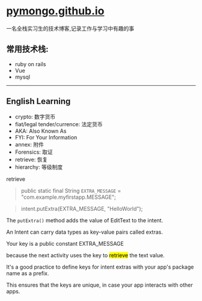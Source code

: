 # [pymongo.github.io](http://pymongo.github.io)

一名全栈实习生的技术博客,记录工作与学习中有趣的事

## 常用技术栈:

- ruby on rails
- Vue
- mysql

---

## English Learning

- crypto: 数字货币
- fiat/legal tender/currence: 法定货币
- AKA: Also Known As
- FYI: For Your Information
- annex: 附件
- Forensics: 取证 
- retrieve: 恢复
- hierarchy: 等级制度

<i class="fa fa-hashtag mytitle"></i>
retrieve

> public static final String `EXTRA_MESSAGE` = "com.example.myfirstapp.MESSAGE";

> intent.putExtra(EXTRA_MESSAGE, "HelloWorld");

The `putExtra()` method adds the value of EditText to the intent. 

An Intent can carry data types as key-value pairs called extras.

Your key is a public constant EXTRA_MESSAGE 

because the next activity uses the key to <mark>retrieve</mark> the text value.

It's a good practice to define keys for intent extras with your app's package name as a prefix.

This ensures that the keys are unique, in case your app interacts with other apps.
